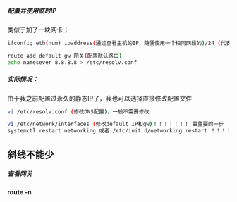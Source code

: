 ##### 配置并使用临时IP

类似于加了一块网卡；

~~~bash
ifconfig eth(num) ipaddress(通过查看主机的IP，随便使用一个相同网段的)/24 (代表子网掩码中1的个数，其实就是255.255.255.0) 

route add default gw 网关(配置默认路由)
echo namesever 8.8.8.8 > /etc/resolv.conf
~~~



##### 实际情况：

由于我之前配置过永久的静态IP了，我也可以选择直接修改配置文件

~~~bash
vi /etc/resolv.conf (修改DNS配置)，一般不需要修改

vi /etc/network/interfaces (修改default IP和gw)！！！！！！！ 最重要的一步
systemctl restart networking 或者 /etc/init.d/networking restart ！！！！！！重启网络服务
~~~

## 斜线不能少



##### 查看网关

#### route -n